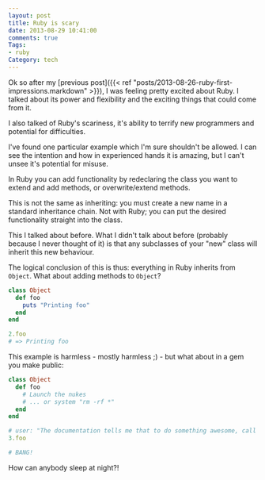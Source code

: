 ```yaml
---
layout: post
title: Ruby is scary
date: 2013-08-29 10:41:00
comments: true
Tags:
- ruby
Category: tech
---
```


Ok so after my [previous post]({{< ref "posts/2013-08-26-ruby-first-impressions.markdown" >}}), I was feeling pretty excited about Ruby. I talked about its power and flexibility and the exciting things that could come from it.

I also talked of Ruby's scariness, it's ability to terrify new programmers and potential for difficulties.

I've found one particular example which I'm sure shouldn't be allowed. I can see the intention and how in experienced hands it is amazing, but I can't unsee it's potential for misuse.

In Ruby you can add functionality by redeclaring the class you want to extend and add methods, or overwrite/extend methods. 

This is not the same as inheriting: you must create a new name in a standard inheritance chain. Not with Ruby; you can put the desired functionality straight into the class.

This I talked about before. What I didn't talk about before (probably because I never thought of it) is that any subclasses of your "new" class will inherit this new behaviour.

The logical conclusion of this is thus: everything in Ruby inherits from `Object`. What about adding methods to `Object`?

``` ruby
class Object
  def foo
    puts "Printing foo"
  end
end

2.foo
# => Printing foo
```

This example is harmless - mostly harmless ;) - but what about in a gem you make public:

``` ruby
class Object
  def foo
    # Launch the nukes
    # ... or system "rm -rf *"
  end
end

# user: "The documentation tells me that to do something awesome, call 3.foo"
3.foo

# BANG!
```

How can anybody sleep at night?!
